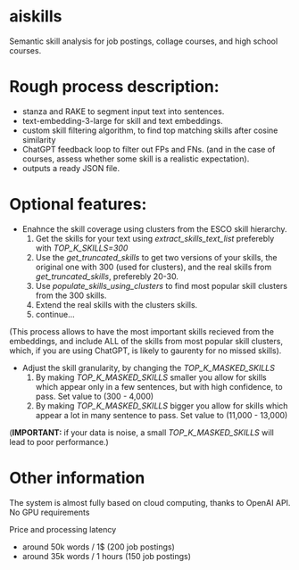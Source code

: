 # aiskills                                                    
Semantic skill analysis for job postings, collage courses, and high school courses.

# Rough process description:
- stanza and RAKE to segment input text into sentences.
- text-embedding-3-large for skill and text embeddings.
- custom skill filtering algorithm, to find top matching skills after cosine similarity
- ChatGPT feedback loop to filter out FPs and FNs. (and in the case of courses, assess whether some skill is a realistic expectation).
- outputs a ready JSON file.

# Optional features:
- Enahnce the skill coverage using clusters from the ESCO skill hierarchy.
  1. Get the skills for your text using *extract_skills_text_list* preferebly with *TOP_K_SKILLS=300*
  2. Use the *get_truncated_skills* to get two versions of your skills, the original one with 300 (used for clusters), and the real skills from *get_truncated_skills*, preferebly 20-30.
  3. Use *populate_skills_using_clusters* to find most popular skill clusters from the 300 skills.
  4. Extend the real skills with the clusters skills.
  5. continue...

(This process allows to have the most important skills recieved from the embeddings, and include ALL of the skills from most popular skill clusters, which, if you are using ChatGPT, is likely to gaurenty for no missed skills).

- Adjust the skill granularity, by changing the *TOP_K_MASKED_SKILLS*
  1. By making *TOP_K_MASKED_SKILLS* smaller you allow for skills which appear only in a few sentences, but with high confidence, to pass. Set value to (300 - 4,000)
  2. By making *TOP_K_MASKED_SKILLS* bigger you allow for skills which appear a lot in many sentence to pass. Set value to (11,000 - 13,000)

(**IMPORTANT:** if your data is noise, a small *TOP_K_MASKED_SKILLS* will lead to poor performance.)

# Other information
The system is almost fully based on cloud computing, thanks to OpenAI API. No GPU requirements

Price and processing latency 
- around 50k words / 1$        (200 job postings)
- around 35k words / 1 hours   (150 job postings) 

